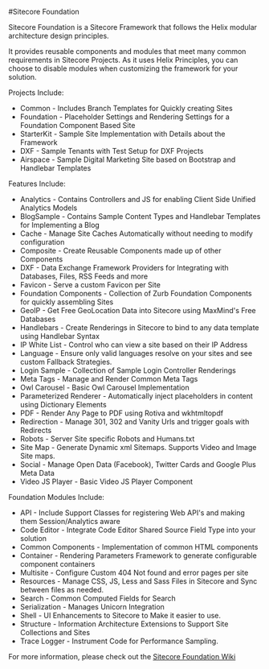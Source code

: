 #Sitecore Foundation

Sitecore Foundation is a Sitecore Framework that follows the Helix modular architecture design principles.

It provides reusable components and modules that meet many common requirements in Sitecore Projects. As it uses Helix Principles, you can choose to disable modules when customizing the framework for your solution.

Projects Include:
* Common - Includes Branch Templates for Quickly creating Sites
* Foundation - Placeholder Settings and Rendering Settings for a Foundation Component Based Site
* StarterKit - Sample Site Implementation with Details about the Framework
* DXF - Sample Tenants with Test Setup for DXF Projects
* Airspace - Sample Digital Marketing Site based on Bootstrap and Handlebar Templates

Features Include:
* Analytics - Contains Controllers and JS for enabling Client Side Unified Analytics Models
* BlogSample - Contains Sample Content Types and Handlebar Templates for Implementing a Blog
* Cache - Manage Site Caches Automatically without needing to modify configuration
* Composite - Create Reusable Components made up of other Components
* DXF - Data Exchange Framework Providers for Integrating with Databases, Files, RSS Feeds and more
* Favicon - Serve a custom Favicon per Site
* Foundation Components - Collection of Zurb Foundation Components for quickly assembling Sites
* GeoIP - Get Free GeoLocation Data into Sitecore using MaxMind's Free Databases
* Handlebars - Create Renderings in Sitecore to bind to any data template using Handlebar Syntax
* IP White List - Control who can view a site based on their IP Address
* Language - Ensure only valid languages resolve on your sites and see custom Fallback Strategies.
* Login Sample - Collection of Sample Login Controller Renderings
* Meta Tags - Manage and Render Common Meta Tags
* Owl Carousel - Basic Owl Carousel Implementation
* Parameterized Renderer - Automatically inject placeholders in content using Dictionary Elements
* PDF - Render Any Page to PDF using Rotiva and wkhtmltopdf
* Redirection - Manage 301, 302 and Vanity Urls and trigger goals with Redirects
* Robots - Server Site specific Robots and Humans.txt
* Site Map - Generate Dynamic xml Sitemaps. Supports Video and Image Site maps.
* Social - Manage Open Data (Facebook), Twitter Cards and Google Plus Meta Data
* Video JS Player - Basic Video JS Player Component

Foundation Modules Include:
* API - Include Support Classes for registering Web API's and making them Session/Analytics aware
* Code Editor - Integrate Code Editor Shared Source Field Type into your solution
* Common Components - Implementation of common HTML components
* Container - Rendering Parameters Framework to generate configurable component containers
* Multisite - Configure Custom 404 Not found and error pages per site 
* Resources - Manage CSS, JS, Less and Sass Files in Sitecore and Sync between files as needed.
* Search - Common Computed Fields for Search
* Serialization - Manages Unicorn Integration
* Shell - UI Enhancements to Sitecore to Make it easier to use.
* Structure - Information Architecture Extensions to Support Site Collections and Sites
* Trace Logger - Instrument Code for Performance Sampling.

For more information, please check out the [Sitecore Foundation Wiki](https://github.com/Avanade/SitecoreFoundation/wiki)

